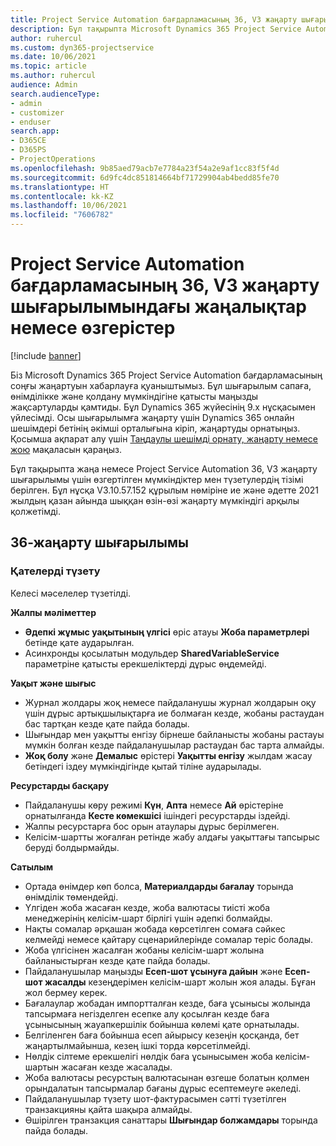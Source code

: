 ```yaml
---
title: Project Service Automation бағдарламасының 36, V3 жаңарту шығарылымындағы жаңалықтар немесе өзгерістер
description: Бұл тақырыпта Microsoft Dynamics 365 Project Service Automation 36, V3 жаңарту шығарылымындағы қолжетімді мүмкіндіктер мен түзетулердің тізімі берілген.
author: ruhercul
ms.custom: dyn365-projectservice
ms.date: 10/06/2021
ms.topic: article
ms.author: ruhercul
audience: Admin
search.audienceType:
- admin
- customizer
- enduser
search.app:
- D365CE
- D365PS
- ProjectOperations
ms.openlocfilehash: 9b85aed79acb7e7784a23f54a2e9af1cc83f5f4d
ms.sourcegitcommit: 6d9fc4dc851814664bf71729904ab4bedd85fe70
ms.translationtype: HT
ms.contentlocale: kk-KZ
ms.lasthandoff: 10/06/2021
ms.locfileid: "7606782"
---
```

# <a name="whats-new-or-changed-in-project-service-automation-update-release-36-v3"></a>Project Service Automation бағдарламасының 36, V3 жаңарту шығарылымындағы жаңалықтар немесе өзгерістер

[!include [banner](../includes/psa-now-project-operations.md)]

Біз Microsoft Dynamics 365 Project Service Automation бағдарламасының соңғы жаңартуын хабарлауға қуаныштымыз. Бұл шығарылым сапаға, өнімділікке және қолдану мүмкіндігіне қатысты маңызды жақсартуларды қамтиды. Бұл Dynamics 365 жүйесінің 9.x нұсқасымен үйлесімді. Осы шығарылымға жаңарту үшін Dynamics 365 онлайн шешімдері бетінің әкімші орталығына кіріп, жаңартуды орнатыңыз. Қосымша ақпарат алу үшін [Таңдаулы шешімді орнату, жаңарту немесе жою](/power-platform/admin/install-remove-preferred-solution) мақаласын қараңыз.

Бұл тақырыпта жаңа немесе Project Service Automation 36, V3 жаңарту шығарылымы үшін өзгертілген мүмкіндіктер мен түзетулердің тізімі берілген. Бұл нұсқа V3.10.57.152 құрылым нөміріне ие және әдетте 2021 жылдың қазан айында шыққан өзін-өзі жаңарту мүмкіндігі арқылы қолжетімді.

## <a name="update-release-36"></a>36-жаңарту шығарылымы

### <a name="bug-fixes"></a>Қателерді түзету

Келесі мәселелер түзетілді.

**Жалпы мәліметтер**
- **Әдепкі жұмыс уақытының үлгісі** өріс атауы **Жоба параметрлері** бетінде қате аударылған.
- Асинхронды қосылатын модульдер **SharedVariableService** параметріне қатысты ерекшеліктерді дұрыс өңдемейді.

**Уақыт және шығыс**
- Журнал жолдары жоқ немесе пайдаланушы журнал жолдарын оқу үшін дұрыс артықшылықтарға ие болмаған кезде, жобаны растаудан бас тартқан кезде қате пайда болады.
- Шығындар мен уақытты енгізу бірнеше байланысты жобаны растауы мүмкін болған кезде пайдаланушылар растаудан бас тарта алмайды.
- **Жоқ болу** және **Демалыс** өрістері **Уақытты енгізу** жылдам жасау бетіндегі іздеу мүмкіндігінде қытай тіліне аударылады.

**Ресурстарды басқару**
- Пайдаланушы көру режимі **Күн**, **Апта** немесе **Ай** өрістеріне орнатылғанда **Кесте көмекшісі** ішіндегі ресурстарды іздейді.
- Жалпы ресурстарға бос орын атаулары дұрыс берілмеген. 
- Келісім-шартты жоғалған ретінде жабу алдағы уақыттағы тапсырыс беруді болдырмайды.

**Сатылым**
- Ортада өнімдер көп болса, **Материалдарды бағалау** торында өнімділік төмендейді.
- Үлгіден жоба жасаған кезде, жоба валютасы тиісті жоба менеджерінің келісім-шарт бірлігі үшін әдепкі болмайды.
- Нақты сомалар әрқашан жобада көрсетілген сомаға сәйкес келмейді немесе қайтару сценарийлерінде сомалар теріс болады.
- Жоба үлгісінен жасалған жобаны келісім-шарт жолына байланыстырған кезде қате пайда болады.
- Пайдаланушылар маңызды **Есеп-шот ұсынуға дайын** және **Есеп-шот жасалды** кезеңдерімен келісім-шарт жолын жоя алады. Бұған жол бермеу керек.
- Бағалаулар жобадан импортталған кезде, баға ұсынысы жолында тапсырмаға негізделген есепке алу қосылған кезде баға ұсынысының жауапкершілік бойынша көлемі қате орнатылады.
- Белгіленген баға бойынша есеп айырысу кезеңін қосқанда, бет жаңартылмайынша, кезең ішкі торда көрсетілмейді.
- Нөлдік сілтеме ерекшелігі нөлдік баға ұсынысымен жоба келісім-шартын жасаған кезде жасалады.
- Жоба валютасы ресурстың валютасынан өзгеше болатын қолмен орындалатын тапсырмалар бағаны дұрыс есептемеуге әкеледі.
- Пайдаланушылар түзету шот-фактурасымен сәтті түзетілген транзакцияны қайта шақыра алмайды.
- Өшірілген транзакция санаттары **Шығындар болжамдары** торында пайда болады.



